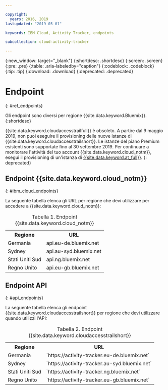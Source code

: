 ```yaml
---

copyright:
  years: 2016, 2019
lastupdated: "2019-05-01"

keywords: IBM Cloud, Activity Tracker, endpoints

subcollection: cloud-activity-tracker

---
```


{:new_window: target="_blank"}
{:shortdesc: .shortdesc}
{:screen: .screen}
{:pre: .pre}
{:table: .aria-labeledby="caption"}
{:codeblock: .codeblock}
{:tip: .tip}
{:download: .download}
{:deprecated: .deprecated}


# Endpoint
{: #ref_endpoints}

Gli endpoint sono diversi per regione {{site.data.keyword.Bluemix}}.
{:shortdesc}

{{site.data.keyword.cloudaccesstrailfull}} è obsoleto. A partire dal 9 maggio 2019, non puoi eseguire il provisioning delle nuove istanze di {{site.data.keyword.cloudaccesstrailshort}}. Le istanze del piano Premium esistenti sono supportate fino al 30 settembre 2019. Per continuare a monitorare l'attività del tuo account {{site.data.keyword.cloud_notm}}, esegui il provisioning di un'istanza di [{{site.data.keyword.at_full}}](/docs/services/Activity-Tracker-with-LogDNA?topic=logdnaat-getting-started#getting-started).
{: deprecated}


## Endpoint {{site.data.keyword.cloud_notm}}
{: #ibm_cloud_endpoints}

La seguente tabella elenca gli URL per regione che devi utilizzare per accedere a {{site.data.keyword.cloud_notm}}:
	
<table>
	<caption>Tabella 1. Endpoint {{site.data.keyword.cloud_notm}}</caption>
	<tr>
	  <th>Regione</th>
	  <th>URL</th>
	</tr>
	<tr>
	  <td>Germania</td>
	  <td>api.eu-de.bluemix.net</td>
	</tr>
	<tr>
	  <td>Sydney</td>
	  <td>api.au-syd.bluemix.net</td>
	</tr>
	<tr>
	  <td>Stati Uniti Sud</td>
	  <td>api.ng.bluemix.net</td>
	</tr>
	<tr>
	  <td>Regno Unito</td>
	  <td>api.eu-gb.bluemix.net</td>
	</tr>
</table>


## Endpoint API
{: #api_endpoints}

La seguente tabella elenca gli endpoint {{site.data.keyword.cloudaccesstrailshort}} per regione che devi utilizzare quando utilizzi l'API:
	
<table>
	<caption>Tabella 2. Endpoint {{site.data.keyword.cloudaccesstrailshort}}</caption>
	<tr>
	  <th>Regione</th>
	  <th>URL</th>
	</tr>
	<tr>
	  <td>Germania</td>
	  <td>`https://activity-tracker.eu-de.bluemix.net`</td>
	</tr>
	<tr>
	  <td>Sydney</td>
	  <td>`https://activity-tracker.au-syd.bluemix.net`</td>
	</tr>
	<tr>
	  <td>Stati Uniti Sud</td>
	  <td>`https://activity-tracker.ng.bluemix.net`</td>
	</tr>
	<tr>
	  <td>Regno Unito</td>
	  <td>`https://activity-tracker.eu-gb.bluemix.net`</td>
	</tr>
</table>



